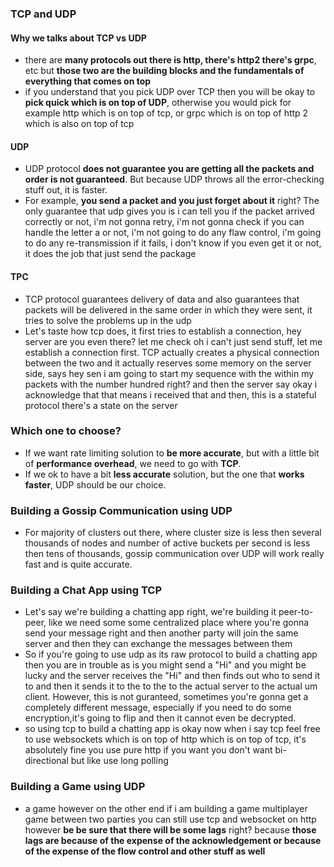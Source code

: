 ### TCP and UDP
#### Why we talks about TCP vs UDP
- there are **many protocols out there is http, there's http2 there's grpc**, etc but **those two are the building blocks and the fundamentals of everything that comes on top**
- if you understand that you pick UDP over TCP then you will be okay to **pick quick which is on top of UDP**, otherwise you would pick for example http which is on top of tcp, or grpc which is on top of http 2 which is also on top of tcp
#### UDP
- UDP protocol **does not guarantee you are getting all the packets and order is not guaranteed**. But because UDP throws all the error-checking stuff out, it is faster.
- For example, **you send a packet and you just forget about it** right? The only guarantee that udp gives you is i can tell you if the packet arrived correctly or not, i'm not gonna retry,  i'm not gonna check if you can handle the letter a or not, i'm not going to do any flaw control, i'm going to do any re-transmission if it fails, i don't know if you even get it or not, it does the job that just send the package
#### TPC
- TCP protocol guarantees delivery of data and also guarantees that packets will be delivered in the same order in which they were sent, it tries to solve the problems up in the udp
- Let's taste how tcp does, it first tries to establish a connection, hey server are you even there? let me check oh i can't just send stuff, let me establish a connection first. TCP actually creates a physical connection between the two and it actually reserves some memory on the server side, says hey sen i am going to start my sequence with the within my packets with the number hundred right? and then the server say okay i acknowledge that that means i received that and then, this is a stateful protocol there's a state on the server
### Which one to choose?
- If we want rate limiting solution to **be more accurate**, but with a little bit of **performance overhead**, we need to go with **TCP**.
- If we ok to have a bit **less accurate** solution, but the one that **works faster**, UDP should be our choice.
### Building a Gossip Communication using UDP
- For majority of clusters out there, where cluster size is less then several thousands of nodes and number of active buckets per second is less then tens of thousands, gossip communication over UDP will work really fast and is quite accurate.
### Building a Chat App using TCP
- Let's say we're building a chatting app right, we're building it peer-to-peer, like we need some some centralized place
where you're gonna send your message right and then another party will join the same server and then they can exchange
the messages between them
- So if you're going to use udp as its raw protocol to build a chatting app then you are in trouble as is you might send a "Hi" and you might be lucky and the server receives the "Hi" and then finds out who to send it to and then it sends it to the to the to the actual server to the actual um client. However, this is not guranteed, sometimes  you're gonna get a
completely different message, especially if you need to do some encryption,it's going to flip and then it cannot even be decrypted.
- so using tcp to build a chatting app is okay now when i say tcp feel free to use websockets which is on top of http which is on top of tcp, it's absolutely fine you use pure http if you want you don't want bi-directional but like use long polling
### Building a Game using UDP
- a game however on the other end if i am building a game multiplayer game between two parties you can still use tcp and websocket on http however **be be sure that there will be some lags** right? because **those lags are because of the expense of the acknowledgement or because of the expense of the flow control and other stuff as well**
<!--stackedit_data:
eyJoaXN0b3J5IjpbNTc1NDAxNDk2LC02NDQ0NjI2MDIsMTcyMz
M2Njk0XX0=
-->